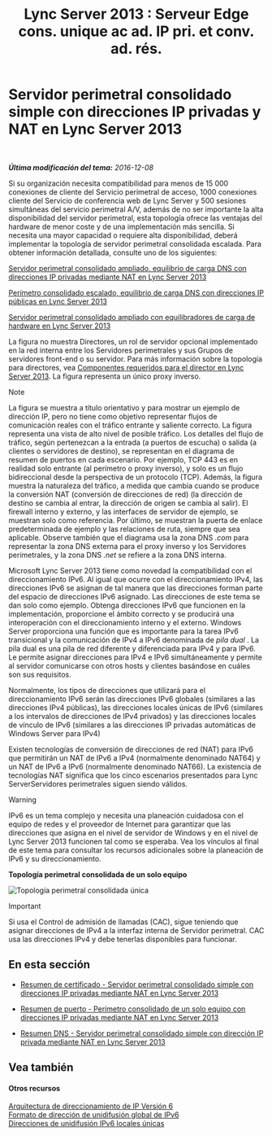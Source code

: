 ﻿---
title: "Lync Server 2013 : Serveur Edge cons. unique ac ad. IP pri. et conv. ad. rés."
TOCTitle: Servidor perimetral consolidado simple con direcciones IP privadas y NAT
ms:assetid: e1e5189e-f17d-45e9-b177-e0e6f97f8951
ms:mtpsurl: https://technet.microsoft.com/es-es/library/Gg399001(v=OCS.15)
ms:contentKeyID: 48276967
ms.date: 01/07/2017
mtps_version: v=OCS.15
ms.translationtype: HT
---

# Servidor perimetral consolidado simple con direcciones IP privadas y NAT en Lync Server 2013

 

_**Última modificación del tema:** 2016-12-08_

Si su organización necesita compatibilidad para menos de 15 000 conexiones de cliente del Servicio perimetral de acceso, 1000 conexiones cliente del Servicio de conferencia web de Lync Server y 500 sesiones simultáneas del servicio perimetral A/V, además de no ser importante la alta disponibilidad del servidor perimetral, esta topología ofrece las ventajas del hardware de menor coste y de una implementación más sencilla. Si necesita una mayor capacidad o requiere alta disponibilidad, deberá implementar la topología de servidor perimetral consolidada escalada. Para obtener información detallada, consulte uno de los siguientes:

  [Servidor perimetral consolidado ampliado, equilibrio de carga DNS con direcciones IP privadas mediante NAT en Lync Server 2013](lync-server-2013-scaled-consolidated-edge-dns-load-balancing-with-private-ip-addresses-using-nat.md)  

  [Perímetro consolidado escalado, equilibrio de carga DNS con direcciones IP públicas en Lync Server 2013](lync-server-2013-scaled-consolidated-edge-dns-load-balancing-with-public-ip-addresses.md)  

  [Servidor perimetral consolidado ampliado con equilibradores de carga de hardware en Lync Server 2013](lync-server-2013-scaled-consolidated-edge-with-hardware-load-balancers.md)  

La figura no muestra Directores, un rol de servidor opcional implementado en la red interna entre los Servidores perimetrales y sus Grupos de servidores front-end o su servidor. Para más información sobre la topología para directores, vea [Componentes requeridos para el director en Lync Server 2013](lync-server-2013-components-required-for-the-director.md). La figura representa un único proxy inverso.


> [!NOTE]
> La figura se muestra a título orientativo y para mostrar un ejemplo de dirección IP, pero no tiene como objetivo representar flujos de comunicación reales con el tráfico entrante y saliente correcto. La figura representa una vista de alto nivel de posible tráfico. Los detalles del flujo de tráfico, según pertenezcan a la entrada (a puertos de escucha) o salida (a clientes o servidores de destino), se representan en el diagrama de resumen de puertos en cada escenario. Por ejemplo, TCP 443 es en realidad solo entrante (al perímetro o proxy inverso), y solo es un flujo bidireccional desde la perspectiva de un protocolo (TCP). Además, la figura muestra la naturaleza del tráfico, a medida que cambia cuando se produce la conversión NAT (conversión de direcciones de red) (la dirección de destino se cambia al entrar, la dirección de origen se cambia al salir). El firewall interno y externo, y las interfaces de servidor de ejemplo, se muestran solo como referencia. Por último, se muestran la puerta de enlace predeterminada de ejemplo y las relaciones de ruta, siempre que sea aplicable. Observe también que el diagrama usa la zona DNS <EM>.com</EM> para representar la zona DNS externa para el proxy inverso y los Servidores perimetrales, y la zona DNS <EM>.net</EM> se refiere a la zona DNS interna.



Microsoft Lync Server 2013 tiene como novedad la compatibilidad con el direccionamiento IPv6. Al igual que ocurre con el direccionamiento IPv4, las direcciones IPv6 se asignan de tal manera que las direcciones forman parte del espacio de direcciones IPv6 asignado. Las direcciones de este tema se dan solo como ejemplo. Obtenga direcciones IPv6 que funcionen en la implementación, proporcione el ámbito correcto y se producirá una interoperación con el direccionamiento interno y el externo. Windows Server proporciona una función que es importante para la tarea IPv6 transicional y la comunicación de IPv4 a IPv6 denominada de *pila dual* . La pila dual es una pila de red diferente y diferenciada para IPv4 y para IPv6. Le permite asignar direcciones para IPv4 e IPv6 simultáneamente y permite al servidor comunicarse con otros hosts y clientes basándose en cuáles son sus requisitos.

Normalmente, los tipos de direcciones que utilizará para el direccionamiento IPv6 serán las direcciones IPv6 globales (similares a las direcciones IPv4 públicas), las direcciones locales únicas de IPv6 (similares a los intervalos de direcciones de IPv4 privados) y las direcciones locales de vínculo de IPv6 (similares a las direcciones IP privadas automáticas de Windows Server para IPv4)

Existen tecnologías de conversión de direcciones de red (NAT) para IPv6 que permitirán un NAT de IPv6 a IPv4 (normalmente denominado NAT64) y un NAT de IPv6 a IPv6 (normalmente denominado NAT66). La existencia de tecnologías NAT significa que los cinco escenarios presentados para Lync ServerServidores perimetrales siguen siendo válidos.

> [!WARNING]  
> IPv6 es un tema complejo y necesita una planeación cuidadosa con el equipo de redes y el proveedor de Internet para garantizar que las direcciones que asigna en el nivel de servidor de Windows y en el nivel de Lync Server 2013 funcionen tal como se esperaba. Vea los vínculos al final de este tema para consultar los recursos adicionales sobre la planeación de IPv6 y su direccionamiento.



**Topología perimetral consolidada de un solo equipo**

![Topología perimetral consolidada única](images/Gg399001.d9b889c1-587c-4732-9b68-841186ccff78(OCS.15).jpg "Topología perimetral consolidada única")

> [!IMPORTANT]  
> Si usa el Control de admisión de llamadas (CAC), sigue teniendo que asignar direcciones de IPv4 a la interfaz interna de Servidor perimetral. CAC usa las direcciones IPv4 y debe tenerlas disponibles para funcionar.



## En esta sección

  - [Resumen de certificado - Servidor perimetral consolidado simple con direcciones IP privadas mediante NAT en Lync Server 2013](lync-server-2013-certificate-summary-single-consolidated-edge-with-private-ip-addresses-using-nat.md)

  - [Resumen de puerto - Perímetro consolidado de un solo equipo con direcciones IP privadas mediante NAT en Lync Server 2013](lync-server-2013-port-summary-single-consolidated-edge-with-private-ip-addresses-using-nat.md)

  - [Resumen DNS - Servidor perimetral consolidado simple con dirección IP privada mediante NAT en Lync Server 2013](lync-server-2013-dns-summary-single-consolidated-edge-with-private-ip-addresses-using-nat.md)

## Vea también

#### Otros recursos

[Arquitectura de direccionamiento de IP Versión 6](http://tools.ietf.org/html/rfc4291)  
[Formato de dirección de unidifusión global de IPv6](http://tools.ietf.org/html/rfc3587)  
[Direcciones de unidifusión IPv6 locales únicas](http://tools.ietf.org/html/rfc4193)

